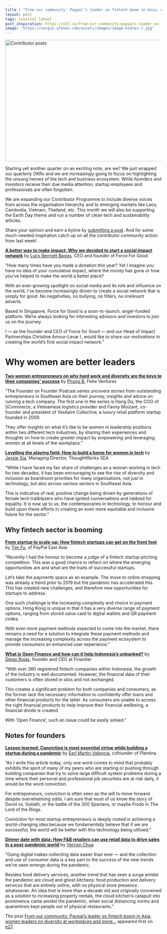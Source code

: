```yaml
---
title : "From our community: Paypal’s leader on fintech boom in Asia, women leaders on diversity at workplaces and more…"
layout: post
tags: tutorial labnol
post_inspiration: https://e27.co/from-our-community-paypals-leader-on-fintech-boom-in-asia-women-leaders-on-diversity-at-workplaces-and-more-20210409/
image: "https://sergio.afanou.com/assets/images/image-midres-7.jpg"
---
```


<img loading="lazy" class="aligncenter wp-image-364788 size-full" src="https://e27.co/wp-content/uploads/2020/11/Contributor-of-the-week.jpg" alt="Contributor posts" width="690" height="390" />
<p>Starting yet another quarter on an exciting note, are we? We just wrapped our quarterly OKRs and we are increasingly going to focus on highlighting the unsung heroes of the tech and business ecosystem. While founders and investors receive their due media attention, startup employees and professionals are often forgotten.</p>
<p>We are expanding our Contributor Programme to include diverse voices from across the organisation hierarchy and to emerging markets like Laos, Cambodia, Vietnam, Thailand, etc. This month we will also be supporting the Earth Day theme and run a number of clean tech and sustainability articles.</p>
<p class="p1"><span class="s1">Share your opinion and earn a byline by <a rel="follow" href="https://e27.co/contributor"><span class="s2">submitting a post</span></a>. And for some much-needed inspiration c</span>atch up on all the contributor community action from last week!</p>
<p><a rel="follow" href="https://e27.co/force-for-good-the-worlds-first-social-impact-network-20210408/"><strong>A better way to make impact: Why we decided to start a social impact network</strong></a> by <a rel="follow" href="https://e27.co/user/b77377ee653a/">Lucy Bennett Baggs</a>, CEO and founder of Force For Good</p>
<p>&#8220;How many times have you made a donation this year? Yet I imagine you have no idea of your cumulative impact, where the money has gone or how you’ve helped to make the world a better place?</p>
<p>With an ever-growing spotlight on social media and its role and influence on the world, I’ve become increasingly driven to create a social network that is simply for good. No negativities, no bullying, no filters, no irrelevant adverts.</p>
<p>Based in Singapore, Force for Good is a soon-to-launch, angel-funded platform. We’re always looking for interesting advisors and investors to join us on the journey.</p>
<p>I — as the founder and CEO of Force for Good — and our Head of Impact Partnerships Christine Amour-Levar I, would like to share our motivations in creating the world’s first social impact network.&#8221;</p>
<h1>Why women are better leaders</h1>
<p><a rel="follow" href="https://e27.co/founder-on-founder-podcast-the-path-of-entrepreneurship-success-and-life-lessons-by-women-leaders-20210407/"><strong>Two women entrepreneurs on why hard work and diversity are the keys to their companies’ success</strong></a> by <a rel="follow" href="https://e27.co/user/phungbanh/">Phung B</a>, Febe Ventures</p>
<p>&#8220;The Founder on Founder Podcast series uncovers stories from outstanding entrepreneurs in Southeast Asia on their journey, insights and advice on running a tech company. The first one in the series is Hang Do, the COO of SCommerce, a Vietnamese logistics provider and Fanny Moizant, co-founder and president of Vestiaire Collective, a luxury retail platform startup founded in 2009.</p>
<p>They offer insights on what it’s like to be women in leadership positions within two different tech industries, by sharing their experiences and thoughts on how to create greater impact by empowering and leveraging women at all levels of the workplace.&#8221;</p>
<p><a rel="follow" href="https://e27.co/levelling-the-playing-field-how-to-build-a-home-for-women-in-tech-20210401/"><strong>Levelling the playing field: How to build a home for women in tech</strong></a> by <a rel="follow" href="https://e27.co/user/jessie.jie.xia/">Jessie Xia</a>, Managing Director, ThoughtWorks SEA</p>
<p>&#8220;While I have faced my fair share of challenges as a woman working in tech for two decades, it has been encouraging to see the rise of diversity and inclusion as boardroom priorities for many organisations, not just in technology, but also across various sectors in Southeast Asia.</p>
<p>This is indicative of real, positive change being driven by generations of female tech trailblazers who have ignited conversations and lobbied for equality. It is now up to us, the contemporaries in technology, to honour and build upon these efforts in creating an even more equitable and inclusive future for the sector.&#8221;</p>
<h2>Why fintech sector is booming</h2>
<p><a rel="follow" href="https://e27.co/from-startup-to-scale-up-how-fintech-startups-can-get-on-the-front-foot-20210405/"><strong>From startup to scale-up: How fintech startups can get on the front foot</strong></a> by <a rel="follow" href="https://e27.co/user/futim/">Tim Fu</a>, of PayPal East Asia</p>
<p>&#8220;Recently I had the honour to become a judge of a fintech startup pitching competition. This was a good chance to reflect on where the emerging opportunities are and what are the traits of successful startups.</p>
<p>Let’s take the payments space as an example. The move to online shopping was already a trend prior to 2019 but the pandemic has accelerated this. This has created new challenges, and therefore new opportunities for startups to address.</p>
<p>One such challenge is the increasing complexity and choice in payment options. Hong Kong is unique in that it has a very diverse range of payment options, ranging from stored value card to digital wallets and QR payment codes.</p>
<p>With even more payment methods expected to come into the market, there remains a need for a solution to integrate these payment methods and manage the increasing complexity across the payment ecosystem to provide consumers an enhanced user experience.&#8221;</p>
<p><a rel="follow" href="https://e27.co/what-is-open-finance-and-how-can-it-help-indonesias-unbanked-20210406/"><strong>What is Open Finance and how can it help Indonesia’s unbanked?</strong></a> by <a rel="follow" href="https://e27.co/user/diego.rojas/">Diego Rojas</a>, founder and CEO at Finantier</p>
<p>&#8220;With over 360 registered fintech companies within Indonesia, the growth of the industry is well documented. However, the financial data of their customers is often stored in silos and not exchanged.</p>
<p>This creates a significant problem for both companies and consumers, as the former lack the necessary information to confidently offer loans and other financial products for the latter. As consumers are unable to access the right financial products to help improve their financial wellbeing, a financial divide is created.</p>
<p>With ‘Open Finance‘, such an issue could be easily solved.&#8221;</p>
<h2>Notes for founders</h2>
<p><a rel="follow" href="https://e27.co/how-i-learnt-that-conviction-is-most-essential-virtue-while-building-a-startup-during-a-pandemic-20210405/"><strong>Lesson learned: Conviction is most essential virtue while building a startup during a pandemic</strong></a> by <a rel="follow" href="https://e27.co/user/earl.martin.valencia/">Earl Martin Valencia</a>, cofounder of Plentina</p>
<p>&#8220;As I write this article today, only one word comes to mind that probably exhibits the spirit of many of my peers who are starting or pushing through building companies that try to solve large difficult system problems during a time where their personal and professional job securities are at risk daily, it would be the word conviction.</p>
<p>For entrepreneurs, conviction is often seen as the will to move forward despite overwhelming odds. I am sure that most of us know the story of David vs. Goliath, or the battle of the 300 Spartans, or maybe Frodo in The Lord of the Rings.</p>
<p>Conviction for most startup entrepreneurs is deeply rooted in achieving a world-changing idea because we fundamentally believe that if we are successful, the world will be better with this technology being utilised.&#8221;</p>
<p><a rel="follow" href="https://e27.co/how-fb-retailers-can-use-retail-data-to-drive-sales-in-a-post-pandemic-world-20210401/"><strong>Dinner date with data: How F&amp;B retailers can use retail data to drive sales in a post-pandemic world</strong></a> by <a rel="follow" href="https://e27.co/user/vernon.chua/">Vernon Chua</a></p>
<p>&#8220;Going digital makes collecting data easier than ever — and the collection and use of consumer data is a key part to the success of the new trends we’ve seen emerge during the pandemic.</p>
<p>Besides food delivery services, another trend that has seen a surge amidst the pandemic are cloud and ghost kitchens: food production and delivery services that are entirely online, with no physical store presence whatsoever. An idea that is more than a decade old and originally conceived as a solution to increasing property rentals, the cloud kitchen’s catapult into prominence came amidst the pandemic, when social distancing norms and quarantines kept people out of physical restaurants.&#8221;</p>
<p>The post <a rel="nofollow" href="https://e27.co/from-our-community-paypals-leader-on-fintech-boom-in-asia-women-leaders-on-diversity-at-workplaces-and-more-20210409/">From our community: Paypal&#8217;s leader on fintech boom in Asia, women leaders on diversity at workplaces and more&#8230;</a> appeared first on <a rel="nofollow" href="https://e27.co">e27</a>.</p>
